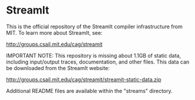 StreamIt
========

This is the official repository of the StreamIt compiler
infrastructure from MIT.  To learn more about StreamIt, see:

http://groups.csail.mit.edu/cag/streamit

IMPORTANT NOTE: This repository is missing about 1.1GB of static data,
including input/output traces, documentation, and other files.  This
data can be downloaded from the StreamIt website:

http://groups.csail.mit.edu/cag/streamit/streamit-static-data.zip

Additional README files are available within the "streams" directory.

